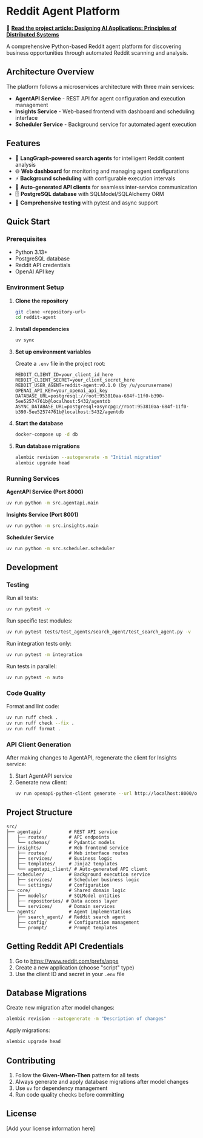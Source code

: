 # Reddit Agent Platform

📝 **[Read the project article: Designing AI Applications: Principles of Distributed Systems](https://vitaliihonchar.com/insights/designing-ai-applications-principles-of-distributed-systems)**

A comprehensive Python-based Reddit agent platform for discovering business opportunities through automated Reddit scanning and analysis.

## Architecture Overview

The platform follows a microservices architecture with three main services:

- **AgentAPI Service** - REST API for agent configuration and execution management
- **Insights Service** - Web-based frontend with dashboard and scheduling interface  
- **Scheduler Service** - Background service for automated agent execution

## Features

- 🤖 **LangGraph-powered search agents** for intelligent Reddit content analysis
- 🌐 **Web dashboard** for monitoring and managing agent configurations
- ⚡ **Background scheduling** with configurable execution intervals
- 🔗 **Auto-generated API clients** for seamless inter-service communication
- 🗄️ **PostgreSQL database** with SQLModel/SQLAlchemy ORM
- 🧪 **Comprehensive testing** with pytest and async support

## Quick Start

### Prerequisites

- Python 3.13+
- PostgreSQL database
- Reddit API credentials
- OpenAI API key

### Environment Setup

1. **Clone the repository**
   ```bash
   git clone <repository-url>
   cd reddit-agent
   ```

2. **Install dependencies**
   ```bash
   uv sync
   ```

3. **Set up environment variables**
   
   Create a `.env` file in the project root:
   ```env
   REDDIT_CLIENT_ID=your_client_id_here
   REDDIT_CLIENT_SECRET=your_client_secret_here
   REDDIT_USER_AGENT=reddit-agent:v0.1.0 (by /u/yourusername)
   OPENAI_API_KEY=your_openai_api_key
   DATABASE_URL=postgresql://root:953810aa-684f-11f0-b390-5ee52574761b@localhost:5432/agentdb
   ASYNC_DATABASE_URL=postgresql+asyncpg://root:953810aa-684f-11f0-b390-5ee52574761b@localhost:5432/agentdb
   ```

4. **Start the database**
   ```bash
   docker-compose up -d db
   ```

5. **Run database migrations**
   ```bash
   alembic revision --autogenerate -m "Initial migration"
   alembic upgrade head
   ```

### Running Services

**AgentAPI Service (Port 8000)**
```bash
uv run python -m src.agentapi.main
```

**Insights Service (Port 8001)**
```bash
uv run python -m src.insights.main
```

**Scheduler Service**
```bash
uv run python -m src.scheduler.scheduler
```

## Development

### Testing

Run all tests:
```bash
uv run pytest -v
```

Run specific test modules:
```bash
uv run pytest tests/test_agents/search_agent/test_search_agent.py -v
```

Run integration tests only:
```bash
uv run pytest -m integration
```

Run tests in parallel:
```bash
uv run pytest -n auto
```

### Code Quality

Format and lint code:
```bash
uv run ruff check .
uv run ruff check --fix .
uv run ruff format .
```

### API Client Generation

After making changes to AgentAPI, regenerate the client for Insights service:

1. Start AgentAPI service
2. Generate new client:
   ```bash
   uv run openapi-python-client generate --url http://localhost:8000/openapi.json --output-path src/insights/agentapi_client --config openapi-generator-config.yaml
   ```

## Project Structure

```
src/
├── agentapi/          # REST API service
│   ├── routes/        # API endpoints
│   └── schemas/       # Pydantic models
├── insights/          # Web frontend service
│   ├── routes/        # Web interface routes
│   ├── services/      # Business logic
│   ├── templates/     # Jinja2 templates
│   └── agentapi_client/ # Auto-generated API client
├── scheduler/         # Background execution service
│   ├── services/      # Scheduler business logic
│   └── settings/      # Configuration
├── core/              # Shared domain logic
│   ├── models/        # SQLModel entities
│   ├── repositories/ # Data access layer
│   └── services/      # Domain services
└── agents/            # Agent implementations
    ├── search_agent/  # Reddit search agent
    ├── config/        # Configuration management
    └── prompt/        # Prompt templates
```

## Getting Reddit API Credentials

1. Go to https://www.reddit.com/prefs/apps
2. Create a new application (choose "script" type)
3. Use the client ID and secret in your `.env` file

## Database Migrations

Create new migration after model changes:
```bash
alembic revision --autogenerate -m "Description of changes"
```

Apply migrations:
```bash
alembic upgrade head
```

## Contributing

1. Follow the **Given-When-Then** pattern for all tests
2. Always generate and apply database migrations after model changes
3. Use `uv` for dependency management
4. Run code quality checks before committing

## License

[Add your license information here]